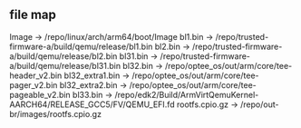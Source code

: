 ## file map
Image -> /repo/linux/arch/arm64/boot/Image
bl1.bin -> /repo/trusted-firmware-a/build/qemu/release/bl1.bin
bl2.bin -> /repo/trusted-firmware-a/build/qemu/release/bl2.bin
bl31.bin -> /repo/trusted-firmware-a/build/qemu/release/bl31.bin
bl32.bin -> /repo/optee_os/out/arm/core/tee-header_v2.bin
bl32_extra1.bin -> /repo/optee_os/out/arm/core/tee-pager_v2.bin
bl32_extra2.bin -> /repo/optee_os/out/arm/core/tee-pageable_v2.bin
bl33.bin -> /repo/edk2/Build/ArmVirtQemuKernel-AARCH64/RELEASE_GCC5/FV/QEMU_EFI.fd
rootfs.cpio.gz -> /repo/out-br/images/rootfs.cpio.gz
